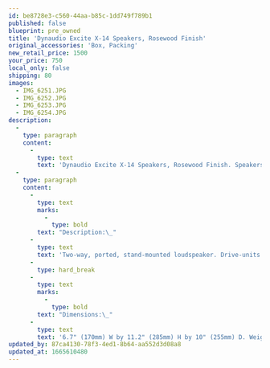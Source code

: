 ```yaml
---
id: be8728e3-c560-44aa-b85c-1dd749f789b1
published: false
blueprint: pre_owned
title: 'Dynaudio Excite X-14 Speakers, Rosewood Finish'
original_accessories: 'Box, Packing'
new_retail_price: 1500
your_price: 750
local_only: false
shipping: 80
images:
  - IMG_6251.JPG
  - IMG_6252.JPG
  - IMG_6253.JPG
  - IMG_6254.JPG
description:
  -
    type: paragraph
    content:
      -
        type: text
        text: 'Dynaudio Excite X-14 Speakers, Rosewood Finish. Speakers are in like-new condition with original box and packing. This was a tremendous budget speaker that punched way above its price-class. Sold as new for $1,500.00'
  -
    type: paragraph
    content:
      -
        type: text
        marks:
          -
            type: bold
        text: "Description:\_"
      -
        type: text
        text: 'Two-way, ported, stand-mounted loudspeaker. Drive-units: 1" (26mm) silk-dome tweeter, 5.7" (145mm) magnesium-silicate polymer-cone woofer. Frequency response: 50Hz–23kHz, ±3dB. Sensitivity: 85dB/2.83V/m. Impedance: 8 ohms. IEC power handling: >150W.'
      -
        type: hard_break
      -
        type: text
        marks:
          -
            type: bold
        text: "Dimensions:\_"
      -
        type: text
        text: '6.7" (170mm) W by 11.2" (285mm) H by 10" (255mm) D. Weight: 14.3 lbs (6.5kg).'
updated_by: 87ca4130-78f3-4ed1-8b64-aa552d3d08a8
updated_at: 1665610480
---
```

